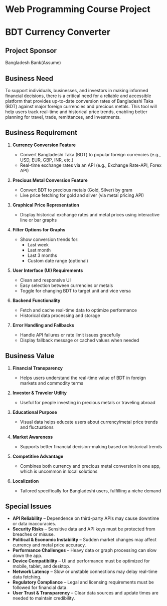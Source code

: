 # Web Programming Course Project
# BDT Currency Converter

## Project Sponsor
Bangladesh Bank(Assume)

## Business Need
To support individuals, businesses, and investors in making informed financial decisions, there is a critical need for a reliable and accessible platform that provides up-to-date conversion rates of Bangladeshi Taka (BDT) against major foreign currencies and precious metals. This tool will help users track real-time and historical price trends, enabling better planning for travel, trade, remittances, and investments.

## Business Requirement

1.  **Currency Conversion Feature**
    *   Convert Bangladeshi Taka (BDT) to popular foreign currencies (e.g., USD, EUR, GBP, INR, etc.)
    *   Real-time exchange rates via an API (e.g., Exchange Rate-API, Forex API)

2.  **Precious Metal Conversion Feature**
    *   Convert BDT to precious metals (Gold, Silver) by gram
    *   Live price fetching for gold and silver (via metal pricing API)

3.  **Graphical Price Representation**
    *   Display historical exchange rates and metal prices using interactive line or bar graphs

4.  **Filter Options for Graphs**
    *   Show conversion trends for:
        *   Last week
        *   Last month
        *   Last 3 months
        *   Custom date range (optional)

5.  **User Interface (UI) Requirements**
    *   Clean and responsive UI
    *   Easy selection between currencies or metals
    *   Toggle for changing BDT to target unit and vice versa

6.  **Backend Functionality**
    *   Fetch and cache real-time data to optimize performance
    *   Historical data processing and storage

7.  **Error Handling and Fallbacks**
    *   Handle API failures or rate limit issues gracefully
    *   Display fallback message or cached values when needed

## Business Value

1.  **Financial Transparency**
    *   Helps users understand the real-time value of BDT in foreign markets and commodity terms

2.  **Investor & Traveler Utility**
    *   Useful for people investing in precious metals or traveling abroad

3.  **Educational Purpose**
    *   Visual data helps educate users about currency/metal price trends and fluctuations

4.  **Market Awareness**
    *   Supports better financial decision-making based on historical trends

5.  **Competitive Advantage**
    *   Combines both currency and precious metal conversion in one app, which is uncommon in local solutions

6.  **Localization**
    *   Tailored specifically for Bangladeshi users, fulfilling a niche demand

## Special Issues

*   **API Reliability** – Dependence on third-party APIs may cause downtime or data inaccuracies.
*   **Security Risks** – Sensitive data and API keys must be protected from breaches or misuse.
*   **Political & Economic Instability** – Sudden market changes may affect currency and metal price accuracy.
*   **Performance Challenges** – Heavy data or graph processing can slow down the app.
*   **Device Compatibility** – UI and performance must be optimized for mobile, tablet, and desktop.
*   **Network Latency** – Slow or unstable connections may delay real-time data fetching.
*   **Regulatory Compliance** – Legal and licensing requirements must be followed for financial data.
*   **User Trust & Transparency** – Clear data sources and update times are needed to maintain credibility.
